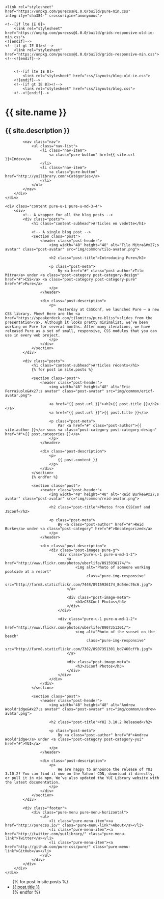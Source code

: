 <!doctype html>
<html lang="fr">
<head>
    <meta charset="utf-8">
    <meta name="viewport" content="width=device-width, initial-scale=1.0">
    <meta name="description" content="A layout example that shows off a blog page with a list of posts.">
    <title>{{ site.title }}</title>
    
    <link rel="stylesheet" href="https://unpkg.com/purecss@1.0.0/build/pure-min.css" integrity="sha384-" crossorigin="anonymous">
    
    <!--[if lte IE 8]>
        <link rel="stylesheet" href="https://unpkg.com/purecss@1.0.0/build/grids-responsive-old-ie-min.css">
    <![endif]-->
    <!--[if gt IE 8]><!-->
        <link rel="stylesheet" href="https://unpkg.com/purecss@1.0.0/build/grids-responsive-min.css">
    <!--<![endif]-->
    
    
        <!--[if lte IE 8]>
            <link rel="stylesheet" href="css/layouts/blog-old-ie.css">
        <![endif]-->
        <!--[if gt IE 8]><!-->
            <link rel="stylesheet" href="css/layouts/blog.css">
        <!--<![endif]-->
</head>
<body>

<div id="layout" class="pure-g">
    <div class="sidebar pure-u-1 pure-u-md-1-4">
        <div class="header">
            <h1 class="brand-title">{{ site.name }}</h1>
            <h2 class="brand-tagline">{{ site.description }}</h2>

            <nav class="nav">
                <ul class="nav-list">
                    <li class="nav-item">
                        <a class="pure-button" href={{ site.url }}>Index</a>
                    </li>
                    <li class="nav-item">
                        <a class="pure-button" href="http://yuilibrary.com">Catégories</a>
                    </li>
                </ul>
            </nav>
        </div>
    </div>

    <div class="content pure-u-1 pure-u-md-3-4">
        <div>
            <!-- A wrapper for all the blog posts -->
            <div class="posts">
                <h1 class="content-subhead">Articles en vedette</h1>

                <!-- A single blog post -->
                <section class="post">
                    <header class="post-header">
                        <img width="48" height="48" alt="Tilo Mitra&#x27;s avatar" class="post-avatar" src="img/common/tilo-avatar.png">

                        <h2 class="post-title">Introducing Pure</h2>

                        <p class="post-meta">
                            By <a href="#" class="post-author">Tilo Mitra</a> under <a class="post-category post-category-design" href="#">CSS</a> <a class="post-category post-category-pure" href="#">Pure</a>
                        </p>
                    </header>

                    <div class="post-description">
                        <p>
                            Yesterday at CSSConf, we launched Pure – a new CSS library. Phew! Here are the <a href="https://speakerdeck.com/tilomitra/pure-bliss">slides from the presentation</a>. Although it looks pretty minimalist, we’ve been working on Pure for several months. After many iterations, we have released Pure as a set of small, responsive, CSS modules that you can use in every web project.
                        </p>
                    </div>
                </section>
            </div>

            <div class="posts">
                <h1 class="content-subhead">Articles récents</h1>
                {% for post in site.posts %}

                <section class="post">
                    <header class="post-header">
                        <img width="48" height="48" alt="Eric Ferraiuolo&#x27;s avatar" class="post-avatar" src="img/common/ericf-avatar.png">

                        <a href="{{ post.url }}"><h2>{{ post.title }}</h2></a>
						<a href="{{ post.url }}">{{ post.title }}</a>

                        <p class="post-meta">
                            Par <a href="#" class="post-author">{{ site.author }}</a> sous <a class="post-category post-category-design" href="#">{{ post.categories }}</a>
                        </p>
                    </header>

                    <div class="post-description">
                        <p>
                            {{ post.content }}
                        </p>
                    </div>
                </section>
                {% endfor %}

                <section class="post">
                    <header class="post-header">
                        <img width="48" height="48" alt="Reid Burke&#x27;s avatar" class="post-avatar" src="img/common/reid-avatar.png">

                        <h2 class="post-title">Photos from CSSConf and JSConf</h2>

                        <p class="post-meta">
                            By <a class="post-author" href="#">Reid Burke</a> under <a class="post-category" href="#">Uncategorized</a>
                        </p>
                    </header>

                    <div class="post-description">
                        <div class="post-images pure-g">
                            <div class="pure-u-1 pure-u-md-1-2">
                                <a href="http://www.flickr.com/photos/uberlife/8915936174/">
                                    <img alt="Photo of someone working poolside at a resort"
                                         class="pure-img-responsive"
                                         src="http://farm8.staticflickr.com/7448/8915936174_8d54ec76c6.jpg">
                                </a>

                                <div class="post-image-meta">
                                    <h3>CSSConf Photos</h3>
                                </div>
                            </div>

                            <div class="pure-u-1 pure-u-md-1-2">
                                <a href="http://www.flickr.com/photos/uberlife/8907351301/">
                                    <img alt="Photo of the sunset on the beach"
                                         class="pure-img-responsive"
                                         src="http://farm8.staticflickr.com/7382/8907351301_bd7460cffb.jpg">
                                </a>

                                <div class="post-image-meta">
                                    <h3>JSConf Photos</h3>
                                </div>
                            </div>
                        </div>
                    </div>
                </section>

                <section class="post">
                    <header class="post-header">
                        <img width="48" height="48" alt="Andrew Wooldridge&#x27;s avatar" class="post-avatar" src="img/common/andrew-avatar.png">

                        <h2 class="post-title">YUI 3.10.2 Released</h2>

                        <p class="post-meta">
                            By <a class="post-author" href="#">Andrew Wooldridge</a> under <a class="post-category post-category-yui" href="#">YUI</a>
                        </p>
                    </header>

                    <div class="post-description">
                        <p>
                            We are happy to announce the release of YUI 3.10.2! You can find it now on the Yahoo! CDN, download it directly, or pull it in via npm. We’ve also updated the YUI Library website with the latest documentation.
                        </p>
                    </div>
                </section>
            </div>

            <div class="footer">
                <div class="pure-menu pure-menu-horizontal">
                    <ul>
                        <li class="pure-menu-item"><a href="http://purecss.io/" class="pure-menu-link">About</a></li>
                        <li class="pure-menu-item"><a href="http://twitter.com/yuilibrary/" class="pure-menu-link">Twitter</a></li>
                        <li class="pure-menu-item"><a href="http://github.com/pure-css/pure/" class="pure-menu-link">GitHub</a></li>
                    </ul>
                </div>
            </div>
        </div>
    </div>
</div>




</body>
</html>

<ul>
  {% for post in site.posts %}
    <li>
      <a href="{{ post.url }}">{{ post.title }}</a>
    </li>
  {% endfor %}
</ul>
